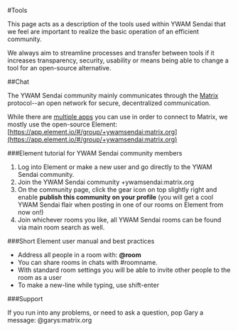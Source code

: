 #Tools

This page acts as a description of the tools used within YWAM Sendai that we feel are important to realize the basic operation of an efficient community.

We always aim to streamline processes and transfer between tools if it increases transparency, security, usability or means being able to change a tool for an open-source alternative.

##Chat

The YWAM Sendai community mainly communicates through the [Matrix](https://matrix.org/) protocol--an open network for secure, decentralized communication.

While there are [multiple apps](https://matrix.to/#/#ywamsendai:matrix.org) you can use in order to connect to Matrix, we mostly use the open-source Element: [https://app.element.io/#/group/+ywamsendai:matrix.org](https://app.element.io/#/group/+ywamsendai:matrix.org)

###Element tutorial for YWAM Sendai community members

1. Log into Element or make a new user and go directly to the YWAM Sendai community.
1. Join the YWAM Sendai community +ywamsendai:matrix.org
1. On the community page, click the gear icon on top slightly right and enable **publish this community on your profile** (you will get a cool YWAM Sendai flair when posting in one of our rooms on Element from now on!)
1. Join whichever rooms you like, all YWAM Sendai rooms can be found via main room search as well.

###Short Element user manual and best practices

* Address all people in a room with: **@room**
* You can share rooms in chats with #roomname.
* With standard room settings you will be able to invite other people to the room as a user
* To make a new-line while typing, use shift-enter

###Support

If you run into any problems, or need to ask a question, pop Gary a message: @garys:matrix.org
